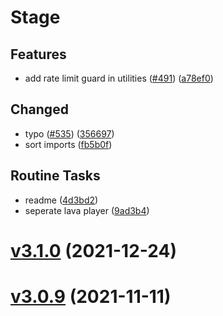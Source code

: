 # Stage

## Features

- add rate limit guard in utilities ([#491](https://github.com/oceanroleplay/discord.ts/issues/491)) ([a78ef0](https://github.com/oceanroleplay/discord.ts/commit/a78ef08f90b2075efe967ca6b5900984976398e9))

## Changed

- typo ([#535](https://github.com/oceanroleplay/discord.ts/issues/535)) ([356697](https://github.com/oceanroleplay/discord.ts/commit/356697e0af3e8db832d80d38d671f7e75eae68aa))
- sort imports ([fb5b0f](https://github.com/oceanroleplay/discord.ts/commit/fb5b0f82661313a4e9e6638db71670a7fb524ac2))

## Routine Tasks

- readme ([4d3bd2](https://github.com/oceanroleplay/discord.ts/commit/4d3bd2a10370013b6f3e9f7e5ad2773dc341305b))
- seperate lava player ([9ad3b4](https://github.com/oceanroleplay/discord.ts/commit/9ad3b4c3fcac0f23b4a6bf998d3cd413092f7cff))

# [v3.1.0](https://github.com/oceanroleplay/discord.ts/releases/tag/m-v3.1.0) (2021-12-24)

# [v3.0.9](https://github.com/oceanroleplay/discord.ts/releases/tag/m-v3.0.9) (2021-11-11)
